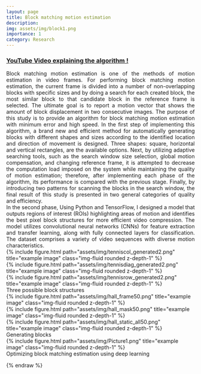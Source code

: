 ```yaml
---
layout: page
title: Block matching motion estimation
description: 
img: assets/img/block1.png
importance: 1
category: Research
---
```



<h3><a href="https://www.youtube.com/watch?v=Yb-wSV6zZUM">YouTube Video explaining the algorithm !</a></h3>

<div style="text-align: justify;
        text-justify: auto;">
Block matching motion estimation is one of the methods of motion estimation in video frames. For performing block matching motion estimation, the current frame is divided into a number of non-overlapping blocks with specific sizes and by doing a search for each created block, the most similar block to that candidate block in the reference frame is selected. The ultimate goal is to report a motion vector that shows the amount of block displacement in two consecutive images. The purpose of this study is to provide an algorithm for block matching motion estimation with minimum error and high speed. In the first step of implementing this algorithm, a brand new and efficient method for automatically generating blocks with different shapes and sizes according to the identified location and direction of movement is designed. Three shapes: square, horizontal and vertical rectangles, are the available options. Next, by utilizing adaptive searching tools, such as the search window size selection, global motion compensation, and changing reference frame, it is attempted to decrease the computation load imposed on the system while maintaining the quality of motion estimation; therefore, after implementing each phase of the algorithm, its performance is compared with the previous stage. Finally, by introducing two patterns for scanning the blocks in the search window, the final result of this study is presented in two general categories of quality and efficiency. 
</div>

<div style="text-align: justify;
        text-justify: auto;">
In the second phase, Using Python and TensorFlow, I designed a model that outputs regions of interest (ROIs) highlighting
areas of motion and identifies the best pixel block structures for more efficient video compression. The
model utilizes convolutional neural networks (CNNs) for feature extraction and transfer learning, along
with fully connected layers for classification. The dataset comprises a variety of video sequences with
diverse motion characteristics. 
</div>


<div class="row">
    <div class="col-sm mt-3 mt-md-0">
        {% include figure.html path="assets/img/tenniscol_generated2.png" title="example image" class="img-fluid rounded z-depth-1" %}
    </div>
    <div class="col-sm mt-3 mt-md-0">
        {% include figure.html path="assets/img/tennisdiag_generated2.png" title="example image" class="img-fluid rounded z-depth-1" %}
    </div>
    <div class="col-sm mt-3 mt-md-0">
        {% include figure.html path="assets/img/tennisrow_generated2.png" title="example image" class="img-fluid rounded z-depth-1" %}
    </div>
</div>
<div class="caption">
    Three possible block structures
</div>



<div class="row">
    <div class="col-sm mt-3 mt-md-0">
        {% include figure.html path="assets/img/hall_frame50.png" title="example image" class="img-fluid rounded z-depth-1" %}
    </div>
    <div class="col-sm mt-3 mt-md-0">
        {% include figure.html path="assets/img/hall_mask50.png" title="example image" class="img-fluid rounded z-depth-1" %}
    </div>
    <div class="col-sm mt-3 mt-md-0">
        {% include figure.html path="assets/img/hall_static_all50.png" title="example image" class="img-fluid rounded z-depth-1" %}
    </div>
</div>
<div class="caption">
    Generating blocks
</div>

<div class="row">
    <div class="col-sm mt-3 mt-md-0">
        {% include figure.html path="assets/img/Picture1.png" title="example image" class="img-fluid rounded z-depth-1" %}
    </div>
    
</div>
<div class="caption">
    Optimizing block matching estimation using deep learning

</div>



<!-- 
The code is simple.
Just wrap your images with `<div class="col-sm">` and place them inside `<div class="row">` (read more about the <a href="https://getbootstrap.com/docs/4.4/layout/grid/">Bootstrap Grid</a> system).
To make images responsive, add `img-fluid` class to each; for rounded corners and shadows use `rounded` and `z-depth-1` classes.
Here's the code for the last row of images above:

{% raw %}
```html
<!-- <div class="row justify-content-sm-center">
    <div class="col-sm-8 mt-3 mt-md-0">
        {% include figure.html path="assets/img/6.jpg" title="example image" class="img-fluid rounded z-depth-1" %}
    </div>
    <div class="col-sm-4 mt-3 mt-md-0">
        {% include figure.html path="assets/img/11.jpg" title="example image" class="img-fluid rounded z-depth-1" %}
    </div>
</div> --> 

{% endraw %}
